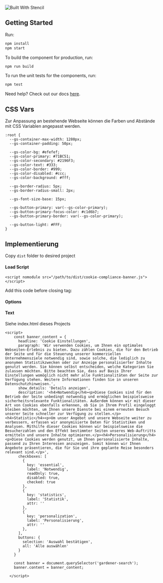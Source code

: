 ![Built With Stencil](https://img.shields.io/badge/-Built%20With%20Stencil-16161d.svg?logo=data%3Aimage%2Fsvg%2Bxml%3Bbase64%2CPD94bWwgdmVyc2lvbj0iMS4wIiBlbmNvZGluZz0idXRmLTgiPz4KPCEtLSBHZW5lcmF0b3I6IEFkb2JlIElsbHVzdHJhdG9yIDE5LjIuMSwgU1ZHIEV4cG9ydCBQbHVnLUluIC4gU1ZHIFZlcnNpb246IDYuMDAgQnVpbGQgMCkgIC0tPgo8c3ZnIHZlcnNpb249IjEuMSIgaWQ9IkxheWVyXzEiIHhtbG5zPSJodHRwOi8vd3d3LnczLm9yZy8yMDAwL3N2ZyIgeG1sbnM6eGxpbms9Imh0dHA6Ly93d3cudzMub3JnLzE5OTkveGxpbmsiIHg9IjBweCIgeT0iMHB4IgoJIHZpZXdCb3g9IjAgMCA1MTIgNTEyIiBzdHlsZT0iZW5hYmxlLWJhY2tncm91bmQ6bmV3IDAgMCA1MTIgNTEyOyIgeG1sOnNwYWNlPSJwcmVzZXJ2ZSI%2BCjxzdHlsZSB0eXBlPSJ0ZXh0L2NzcyI%2BCgkuc3Qwe2ZpbGw6I0ZGRkZGRjt9Cjwvc3R5bGU%2BCjxwYXRoIGNsYXNzPSJzdDAiIGQ9Ik00MjQuNywzNzMuOWMwLDM3LjYtNTUuMSw2OC42LTkyLjcsNjguNkgxODAuNGMtMzcuOSwwLTkyLjctMzAuNy05Mi43LTY4LjZ2LTMuNmgzMzYuOVYzNzMuOXoiLz4KPHBhdGggY2xhc3M9InN0MCIgZD0iTTQyNC43LDI5Mi4xSDE4MC40Yy0zNy42LDAtOTIuNy0zMS05Mi43LTY4LjZ2LTMuNkgzMzJjMzcuNiwwLDkyLjcsMzEsOTIuNyw2OC42VjI5Mi4xeiIvPgo8cGF0aCBjbGFzcz0ic3QwIiBkPSJNNDI0LjcsMTQxLjdIODcuN3YtMy42YzAtMzcuNiw1NC44LTY4LjYsOTIuNy02OC42SDMzMmMzNy45LDAsOTIuNywzMC43LDkyLjcsNjguNlYxNDEuN3oiLz4KPC9zdmc%2BCg%3D%3D&colorA=16161d&style=flat-square)

## Getting Started

Run:

```bash
npm install
npm start
```

To build the component for production, run:

```bash
npm run build
```

To run the unit tests for the components, run:

```bash
npm test
```

Need help? Check out our docs [here](https://stenciljs.com/docs/my-first-component).


## CSS Vars

Zur Anpassung an bestehende Webseite können die Farben und Abstände mit CSS Variablen angepasst werden.

```
:root {
  --gs-container-max-width: 1280px;
  --gs-container-padding: 50px;

  --gs-color-bg: #efefef;
  --gs-color-primary: #71BC51;
  --gs-color-secondary: #2196F3;
  --gs-color-text: #333;
  --gs-color-border: #999;
  --gs-color-disabled: #ccc;
  --gs-color-background: #fff;
  
  --gs-border-radius: 5px;
  --gs-border-radius-small: 2px;

  --gs-font-size-base: 15px;

  --gs-button-primary: var(--gs-color-primary);
  --gs-button-primary-focus-color: #c1d6b7;
  --gs-button-primary-border: var(--gs-color-primary);

  --gs-button-light: #FFF;
}
```

## Implementierung 

Copy `dist` folder to desired project

#### Load Script

`<script nomodule src="/path/to/dist/cookie-compliance-banner.js"></script>`

Add this code before closing <body> tag:

<gardener-search></gardener-search>

#### Options

<gardener-search cookie-name="Name des Cookies" cookie-domain="example.com"></gardener-search>

#### Text

Siehe index.html dieses Projects

```
<script>
    const banner_content = {
      headline: 'Cookie Einstellungen',
      paragraph: 'Wir verwenden Cookies, um Ihnen ein optimales Webseiten-Erlebnis zu bieten. Dazu zählen Cookies, die für den Betrieb der Seite und für die Steuerung unserer kommerziellen Unternehmensziele notwendig sind, sowie solche, die lediglich zu anonymen Statistikzwecken oder zur Anzeige personalisierter Inhalte genutzt werden. Sie können selbst entscheiden, welche Kategorien Sie zulassen möchten. Bitte beachten Sie, dass auf Basis Ihrer Einstellungen womöglich nicht mehr alle Funktionalitäten der Seite zur Verfügung stehen. Weitere Informationen finden Sie in unseren Datenschutzhinweisen.',
      show_details: 'Details anzeigen',
      description: '<h4>Notwendig</h4><p>Diese Cookies sind für den Betrieb der Seite unbedingt notwendig und ermöglichen beispielsweise sicherheitsrelevante Funktionalitäten. Außerdem können wir mit dieser Art von Cookies ebenfalls erkennen, ob Sie in Ihrem Profil eingeloggt bleiben möchten, um Ihnen unsere Dienste bei einem erneuten Besuch unserer Seite schneller zur Verfügung zu stellen.</p><h4>Statistic</h4><p>Um unser Angebot und unsere Webseite weiter zu verbessern, erfassen wir anonymisierte Daten für Statistiken und Analysen. Mithilfe dieser Cookies können wir beispielsweise die Besucherzahlen und den Effekt bestimmter Seiten unseres Web-Auftritts ermitteln und unsere Inhalte optimieren.</p><h4>Personalisierung</h4><p>Diese Cookies werden genutzt, um Ihnen personalisierte Inhalte, passend zu Ihren Interessen anzuzeigen. Somit können wir Ihnen Angebote präsentieren, die für Sie und ihre geplante Reise besonders relevant sind.</p>',
      checkboxes: [
        {
          key: 'essential',
          label: 'Notwendig',
          readOnly: true,
          disabled: true,
          checked: true
        },
        {
          key: 'statistics', 
          label: 'Statistik',
          attr: ''
        },
        {
          key: 'personalization', 
          label: 'Personalisierung',
          attr: ''
        },
      ],
      buttons: {
        selection: 'Auswahl bestätigen',
        all: 'Alle auswählen'
      }
    }

    const banner = document.querySelector('gardener-search');
    banner.content = banner_content;

  </script>
```







